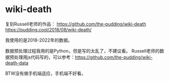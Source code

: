 # wiki-death
复刻Russell老师的作品：
https://github.com/the-pudding/wiki-death
https://pudding.cool/2018/08/wiki-death/

我使用的是2018-2022年的数据。

数据预处理过程我用的是Python，但是写的太乱了，不建议看。
Russell老师的数据预处理用js代码写的，可以参考：https://github.com/the-pudding/wiki-death-data

BTW没有做手机端适应，手机端不好看。
